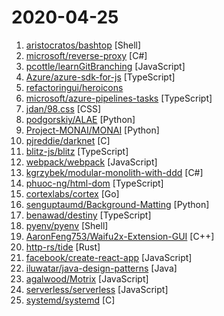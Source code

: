 # 2020-04-25

1. [aristocratos/bashtop](https://github.com/aristocratos/bashtop "Linux resource monitor") [Shell]
2. [microsoft/reverse-proxy](https://github.com/microsoft/reverse-proxy "A toolkit for developing high-performance HTTP reverse proxy applications.") [C#]
3. [pcottle/learnGitBranching](https://github.com/pcottle/learnGitBranching "An interactive git visualization to challenge and educate!") [JavaScript]
4. [Azure/azure-sdk-for-js](https://github.com/Azure/azure-sdk-for-js "This repository is for active development of the Azure SDK for JavaScript (NodeJS & Browser). For consumers of the SDK we recommend visiting our public developer docs at https://docs.microsoft.com/en-us/javascript/azure/ or our versioned developer docs at https://azure.github.io/azure-sdk-for-js.") [TypeScript]
5. [refactoringui/heroicons](https://github.com/refactoringui/heroicons "A set of free MIT-licensed high-quality SVG icons for UI development.") 
6. [microsoft/azure-pipelines-tasks](https://github.com/microsoft/azure-pipelines-tasks "Tasks for Azure Pipelines") [TypeScript]
7. [jdan/98.css](https://github.com/jdan/98.css "A design system for building faithful recreations of old UIs") [CSS]
8. [podgorskiy/ALAE](https://github.com/podgorskiy/ALAE "[CVPR2020] Adversarial Latent Autoencoders") [Python]
9. [Project-MONAI/MONAI](https://github.com/Project-MONAI/MONAI "AI Toolkit for Healthcare Imaging") [Python]
10. [pjreddie/darknet](https://github.com/pjreddie/darknet "Convolutional Neural Networks") [C]
11. [blitz-js/blitz](https://github.com/blitz-js/blitz "⚡️Rails-like framework for monolithic, full-stack React apps — built on Next.js") [TypeScript]
12. [webpack/webpack](https://github.com/webpack/webpack "A bundler for javascript and friends. Packs many modules into a few bundled assets. Code Splitting allows for loading parts of the application on demand. Through loaders, modules can be CommonJs, AMD, ES6 modules, CSS, Images, JSON, Coffeescript, LESS, ... and your custom stuff.") [JavaScript]
13. [kgrzybek/modular-monolith-with-ddd](https://github.com/kgrzybek/modular-monolith-with-ddd "Full Modular Monolith application with Domain-Driven Design approach.") [C#]
14. [phuoc-ng/html-dom](https://github.com/phuoc-ng/html-dom "Common tasks of managing HTML DOM with vanilla JavaScript. Give me 1 ⭐if it’s useful.") [TypeScript]
15. [cortexlabs/cortex](https://github.com/cortexlabs/cortex "Cloud native model serving infrastructure") [Go]
16. [senguptaumd/Background-Matting](https://github.com/senguptaumd/Background-Matting "Background Matting: The World is Your Green Screen") [Python]
17. [benawad/destiny](https://github.com/benawad/destiny "Prettier for File Structures") [TypeScript]
18. [pyenv/pyenv](https://github.com/pyenv/pyenv "Simple Python version management") [Shell]
19. [AaronFeng753/Waifu2x-Extension-GUI](https://github.com/AaronFeng753/Waifu2x-Extension-GUI "Image, GIF and Video enlarger/upscaler(super-resolution) achieved with waifu2x-ncnn-vulkan, waifu2x-converter, SRMD-ncnn-Vulkan and Anime4K.") [C++]
20. [http-rs/tide](https://github.com/http-rs/tide "Fast and friendly HTTP server framework for async Rust") [Rust]
21. [facebook/create-react-app](https://github.com/facebook/create-react-app "Set up a modern web app by running one command.") [JavaScript]
22. [iluwatar/java-design-patterns](https://github.com/iluwatar/java-design-patterns "Design patterns implemented in Java") [Java]
23. [agalwood/Motrix](https://github.com/agalwood/Motrix "A full-featured download manager.") [JavaScript]
24. [serverless/serverless](https://github.com/serverless/serverless "Serverless Framework – Build web, mobile and IoT applications with serverless architectures using AWS Lambda, Azure Functions, Google CloudFunctions & more! –") [JavaScript]
25. [systemd/systemd](https://github.com/systemd/systemd "The systemd System and Service Manager") [C]

